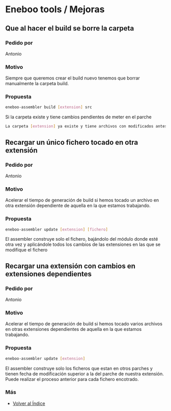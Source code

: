 # Eneboo tools / Mejoras

## Que al hacer el build se borre la carpeta

### Pedido por

Antonio

### Motivo

Siempre que queremos crear el build nuevo tenemos que borrar manualmente la carpeta build.

### Propuesta

```sh
eneboo-assembler build [extension] src
```

Si la carpeta existe y tiene cambios pendientes de meter en el parche

```sh
La carpeta [extension] ya existe y tiene archivos con modificados antes de la última actualización del parche ¿sobreescribir? (S/N)
```

## Recargar un único fichero tocado en otra extensión

### Pedido por

Antonio

### Motivo

Acelerar el tiempo de generación de build si hemos tocado un archivo en otra extensión dependiente de aquella en la que estamos trabajando.

### Propuesta

```sh
eneboo-assembler update [extension] [fichero]
```

El assembler construye solo el fichero, bajándolo del módulo donde esté otra vez y aplicándole todos los cambios de las extensiones en las que se modifique el fichero

## Recargar una extensión con cambios en extensiones dependientes

### Pedido por

Antonio

### Motivo

Acelerar el tiempo de generación de build si hemos tocado varios archivos en otras extensiones dependientes de aquella en la que estamos trabajando.

### Propuesta

```sh
eneboo-assembler update [extension]
```

El assembler construye solo los ficheros que estan en otros parches y tienen fecha de modificación superior a la del parche de nuestra extensión. Puede realizar el proceso anterior para cada fichero encotrado.

### Más

- [Volver al Índice](./index.md)
